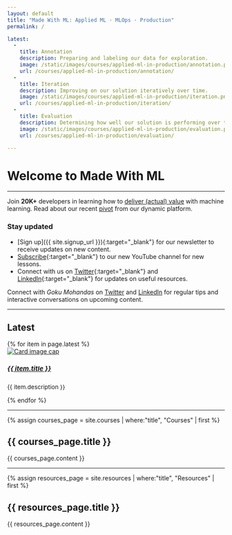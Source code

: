 ```yaml
---
layout: default
title: "Made With ML: Applied ML · MLOps · Production"
permalink: /

latest:
  -
    title: Annotation
    description: Preparing and labeling our data for exploration.
    image: /static/images/courses/applied-ml-in-production/annotation.png
    url: /courses/applied-ml-in-production/annotation/
  -
    title: Iteration
    description: Improving on our solution iteratively over time.
    image: /static/images/courses/applied-ml-in-production/iteration.png
    url: /courses/applied-ml-in-production/iteration/
  -
    title: Evaluation
    description: Determining how well our solution is performing over time.
    image: /static/images/courses/applied-ml-in-production/evaluation.png
    url: /courses/applied-ml-in-production/evaluation/

---
```


<h1 class="page-title">Welcome to Made With ML</h1>
<hr class="mt-0">
<span class="post-date">Join <b>20K+</b> developers in learning how to
<a href="{% link _pages/about.md %}">deliver (actual) value</a> with machine learning.
Read about our recent <a href="{% link _pages/pivot.md %}">pivot</a> from our dynamic platform.</span>

### Stay updated
- [Sign up]({{ site.signup_url }}){:target="_blank"} for our newsletter to receive updates on new content.
- [Subscribe](https://www.youtube.com/madewithml?sub_confirmation=1){:target="_blank"} to our new YouTube channel for new lessons.
- Connect with us on [Twitter](https://twitter.com/madewithml){:target="_blank"} and
[LinkedIn](https://www.linkedin.com/company/madewithml){:target="_blank"} for updates on useful resources.

<div class="alert info" role="alert">
  <span style="text-align: left;">
    <i class="fas fa-info-circle mr-1"></i> Connect with <i>Goku Mohandas</i> on
    <a href="https://twitter.com/GokuMohandas" target="_blank">Twitter</a> and
    <a href="https://www.linkedin.com/in/goku" target="_blank">LinkedIn</a> for regular tips and
    interactive conversations on upcoming content.
  </span>
</div>

<hr>

<h2 class="page-title mb-4">Latest</h2>
<div class="card-deck">
  {% for item in page.latest %}
    <div class="card ai-card">
      <a href="{{ item.url | absolute_url }}">
        <img class="card-img-top" src="{{ item.image }}" alt="Card image cap">
      </a>
      <div class="card-body">
        <a href="{{ item.url | absolute_url }}">
          <h5 class="card-title mb-2" style="font-size: 0.95rem;">{{ item.title }}</h5>
        </a>
        <p class="card-text" style="font-size: 0.85rem !important;">{{ item.description }}</p>
      </div>
    </div>
  {% endfor %}
</div>

<hr>

{% assign courses_page = site.courses | where:"title", "Courses" | first %}
<h2 class="page-title mb-4">{{ courses_page.title }}</h2>
{{ courses_page.content }}

<hr>

{% assign resources_page = site.resources | where:"title", "Resources" | first %}
<h2 class="page-title mb-4">{{ resources_page.title }}</h2>
{{ resources_page.content }}

